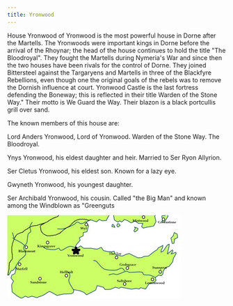 ```yaml
---
title: Yronwood
---
```


House Yronwood of Yronwood is the most powerful house in Dorne after the Martells. The Yronwoods were important kings in Dorne before the arrival of the Rhoynar; the head of the house continues to hold the title "The Bloodroyal". They fought the Martells during Nymeria's War and since then the two houses have been rivals for the control of Dorne. They joined Bittersteel against the Targaryens and Martells in three of the Blackfyre Rebellions, even though one the original goals of the rebels was to remove the Dornish influence at court. Yronwood Castle is the last fortress defending the Boneway; this is reflected in their title Warden of the Stone Way." Their motto is We Guard the Way. Their blazon is a black portcullis grill over sand.

The known members of this house are:

Lord Anders Yronwood, Lord of Yronwood. Warden of the Stone Way. The Bloodroyal.

Ynys Yronwood, his eldest daughter and heir. Married to Ser Ryon Allyrion.

Ser Cletus Yronwood, his eldest son. Known for a lazy eye.

Gwyneth Yronwood, his youngest daughter.

Ser Archibald Yronwood, his cousin. Called "the Big Man" and known among the Windblown as "Greenguts

![Image](images/000082.jpg)


